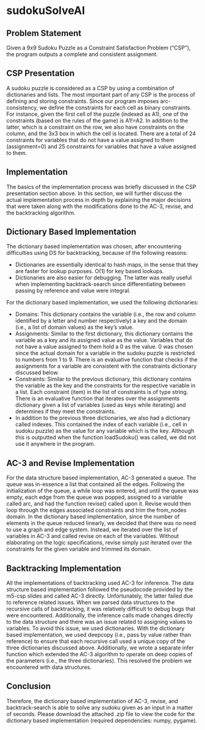 # sudokuSolveAI

## Problem Statement
Given a 9x9 Sudoku Puzzle as a Constraint Satisfaction Problem (“CSP”), the program outputs a complete and consistent assignment.
## CSP Presentation
A sudoku puzzle is considered as a CSP by using a combination of dictionaries and lists. The
most important part of any CSP is the process of defining and storing constraints. Since our
program imposes arc-consistency, we define the constraints for each cell as binary constraints.
For instance, given the first cell of the puzzle (indexed as A1), one of the constraints (based on
the rules of the game) is A1!=A2. In addition to the latter, which is a constraint on the row, we
also have constraints on the column, and the 3x3 box in which the cell is located. There are a
total of 24 constraints for variables that do not have a value assigned to them (assignment=0) and
25 constraints for variables that have a value assigned to them.
## Implementation
The basics of the implementation process was briefly discussed in the CSP presentation section
above. In this section, we will further discuss the actual implementation process in depth by
explaining the major decisions that were taken along with the modifications done to the AC-3,
revise, and the backtracking algorithm.
## Dictionary Based Implementation
The dictionary based implementation was chosen, after encountering difficulties using DS for
backtracking, because of the following reasons:
- Dictionaries are essentially identical to hash maps, in the sense that they are faster for
lookup purposes. O(1) for key based lookups.
- Dictionaries are also easier for debugging. The latter was really useful when
implementing backtrack-search since differentiating between passing by reference and
value were integral.

For the dictionary based implementation, we used the following dictionaries:
- Domains: This dictionary contains the variable (i.e., the row and column identified by a
letter and number respectively) a key and the domain (i.e., a list of domain values) as the
key’s value.
- Assignments: Similar to the first dictionary, this dictionary contains the variable as a key
and its assigned value as the value. Variables that do not have a value assigned to them
hold a 0 as the value. 0 was chosen since the actual domain for a variable in the sudoku
puzzle is restricted to numbers from 1 to 9. There is an evaluative function that checks if
the assignments for a variable are consistent with the constraints dictionary discussed
below.
- Constraints: Similar to the previous dictionary, this dictionary contains the variable as the
key and the constraints for the respective variable in a list. Each constraint (item) in the
list of constraints is of type string. There is an evaluative function that iterates over the
assignments dictionary given a list of variables (used as keys while iterating) and
determines if they meet the constraints.
- In addition to the previous three dictionaries, we also had a dictionary called indexes.
This contained the index of each variable (i.e., cell in sudoku puzzle) as the value for any
variable which is the key. Although this is outputted when the function loadSudoku() was
called, we did not use it anywhere in the program.
## AC-3 and Revise Implementation
For the data structure based implementation, AC-3 generated a queue. The queue was in-essence
a list that contained all the edges. Following the initialization of the queue, a while loop was
entered, and until the queue was empty, each edge from the queue was popped, assigned to a
variable called arc, and had the function revise() called upon it. Revise would then loop through
the edges associated constraints and trim the from_nodes domain. In the dictionary based
implementation, since the number of elements in the queue reduced linearly, we decided that there was no need to use a graph and edge system. Instead, we iterated over the list of variables
in AC-3 and called revise on each of the variables. Without elaborating on the logic
specifications, revise simply just iterated over the constraints for the given variable and trimmed
its domain.
## Backtracking Implementation
All the implementations of backtracking used AC-3 for inference. The data structure based
implementation followed the pseudocode provided by the m5-csp slides and called AC-3
directly. Unfortunately, the latter failed due to reference related issues. When we parsed data
structures to the recursive calls of backtracking, it was relatively difficult to debug bugs that
were encountered. Additionally, the inference calls made changes directly to the data structure
and there was an issue related to assigning values to variables. To avoid this issue, we used
dictionaries. With the dictionary based implementation, we used deepcopy (i.e., pass by value
rather than reference) to ensure that each recursive call used a unique copy of the three
dictionaries discussed above. Additionally, we wrote a separate infer function which extended
the AC-3 algorithm to operate on deep copies of the parameters (i.e., the three dictionaries). This
resolved the problem we encountered with data structures.
## Conclusion
Therefore, the dictionary based implementation of AC-3, revise, and backtrack-search is able to
solve any sudoku given as an input in a matter of seconds. Please download the attached .zip file
to view the code for the dictionary based implementation (required dependencies: numpy,
pygame).

